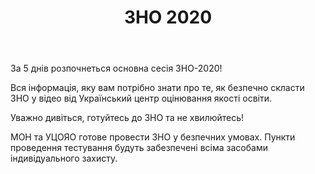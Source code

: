 ﻿---
title: ЗНО 2020
---

За 5 днів розпочнеться основна сесія ЗНО-2020!

Вся інформація, яку вам потрібно знати про те, як безпечно скласти ЗНО у відео від Український центр оцінювання якості освіти.

Уважно дивіться, готуйтесь до ЗНО та не хвилюйтесь!

МОН та УЦОЯО готове провести ЗНО у безпечних умовах. Пункти проведення тестування будуть забезпечені всіма засобами індивідуального захисту.

<youtube id="fgXc4wVDxSg"></youtube>

